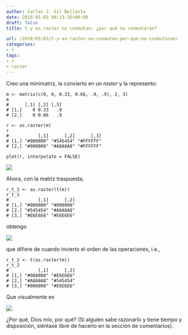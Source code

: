 ```yaml
---
author: Carlos J. Gil Bellosta
date: 2018-05-03 08:13:35+00:00
draft: false
title: t y as.raster no conmutan; ¿por qué no conmutarán?

url: /2018/05/03/t-y-as-raster-no-conmutan-por-que-no-conmutaran/
categories:
- r
tags:
- r
- raster
---
```


Creo una minimatriz, la convierto en un _raster_ y la represento:




    m <- matrix(c(0, 0, 0.33, 0.66, .9, .9), 2, 3)
    m
    #      [,1] [,2] [,3]
    # [1,]    0 0.33   .9
    # [2,]    0 0.66   .9

    r <- as.raster(m)
    r
    #           [,1]      [,2]      [,3]
    # [1,] "#000000" "#545454" "#FFFFFF"
    # [2,] "#000000" "#A8A8A8" "#FFFFFF"

    plot(r, interpolate = FALSE)




![](/wp-uploads/2018/04/t_raster_orig.png)


Ahora, con la matriz traspuesta,




    r_t_1 <- as.raster(t(m))
    r_t_1
    #           [,1]      [,2]
    # [1,] "#000000" "#000000"
    # [2,] "#545454" "#A8A8A8"
    # [3,] "#E6E6E6" "#E6E6E6"




obtengo

![](/wp-uploads/2018/04/raster_t.png)


que difiere de cuando invierto el orden de las operaciones, i.e.,




    r_t_2 <- t(as.raster(m))
    r_t_2
    #           [,1]      [,2]
    # [1,] "#000000" "#E6E6E6"
    # [2,] "#A8A8A8" "#545454"
    # [3,] "#000000" "#E6E6E6"




Que visualmente es

![](/wp-uploads/2018/04/t_raster.png)


¿Por qué, Dios mío, por qué? (Si alguien sabe razonarlo y tiene tiempo y disposición, siéntase libre de hacerlo en la sección de comentarios).



